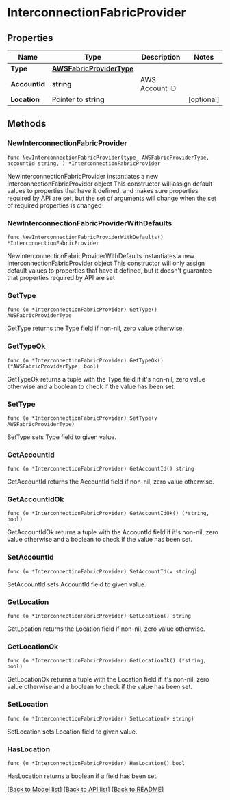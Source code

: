 # InterconnectionFabricProvider

## Properties

Name | Type | Description | Notes
------------ | ------------- | ------------- | -------------
**Type** | [**AWSFabricProviderType**](AWSFabricProviderType.md) |  | 
**AccountId** | **string** | AWS Account ID | 
**Location** | Pointer to **string** |  | [optional] 

## Methods

### NewInterconnectionFabricProvider

`func NewInterconnectionFabricProvider(type_ AWSFabricProviderType, accountId string, ) *InterconnectionFabricProvider`

NewInterconnectionFabricProvider instantiates a new InterconnectionFabricProvider object
This constructor will assign default values to properties that have it defined,
and makes sure properties required by API are set, but the set of arguments
will change when the set of required properties is changed

### NewInterconnectionFabricProviderWithDefaults

`func NewInterconnectionFabricProviderWithDefaults() *InterconnectionFabricProvider`

NewInterconnectionFabricProviderWithDefaults instantiates a new InterconnectionFabricProvider object
This constructor will only assign default values to properties that have it defined,
but it doesn't guarantee that properties required by API are set

### GetType

`func (o *InterconnectionFabricProvider) GetType() AWSFabricProviderType`

GetType returns the Type field if non-nil, zero value otherwise.

### GetTypeOk

`func (o *InterconnectionFabricProvider) GetTypeOk() (*AWSFabricProviderType, bool)`

GetTypeOk returns a tuple with the Type field if it's non-nil, zero value otherwise
and a boolean to check if the value has been set.

### SetType

`func (o *InterconnectionFabricProvider) SetType(v AWSFabricProviderType)`

SetType sets Type field to given value.


### GetAccountId

`func (o *InterconnectionFabricProvider) GetAccountId() string`

GetAccountId returns the AccountId field if non-nil, zero value otherwise.

### GetAccountIdOk

`func (o *InterconnectionFabricProvider) GetAccountIdOk() (*string, bool)`

GetAccountIdOk returns a tuple with the AccountId field if it's non-nil, zero value otherwise
and a boolean to check if the value has been set.

### SetAccountId

`func (o *InterconnectionFabricProvider) SetAccountId(v string)`

SetAccountId sets AccountId field to given value.


### GetLocation

`func (o *InterconnectionFabricProvider) GetLocation() string`

GetLocation returns the Location field if non-nil, zero value otherwise.

### GetLocationOk

`func (o *InterconnectionFabricProvider) GetLocationOk() (*string, bool)`

GetLocationOk returns a tuple with the Location field if it's non-nil, zero value otherwise
and a boolean to check if the value has been set.

### SetLocation

`func (o *InterconnectionFabricProvider) SetLocation(v string)`

SetLocation sets Location field to given value.

### HasLocation

`func (o *InterconnectionFabricProvider) HasLocation() bool`

HasLocation returns a boolean if a field has been set.


[[Back to Model list]](../README.md#documentation-for-models) [[Back to API list]](../README.md#documentation-for-api-endpoints) [[Back to README]](../README.md)


